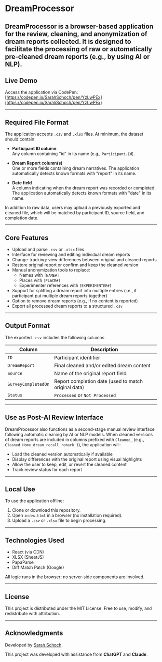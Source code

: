 # DreamProcessor

**DreamProcessor** is a browser-based application for the review, cleaning, and anonymization of dream reports collected. It is designed to facilitate the processing of raw or automatically pre-cleaned dream reports (e.g., by using AI or NLP).
---

## Live Demo

Access the application via CodePen:  
[https://codepen.io/SarahSchoch/pen/YzLwPEx](https://codepen.io/SarahSchoch/pen/YzLwPEx)

---

## Required File Format

The application accepts `.csv` and `.xlsx` files. At minimum, the dataset should contain:

- **Participant ID column**  
  Any column containing "id" in its name (e.g., `Participant.Id`).

- **Dream Report column(s)**  
  One or more fields containing dream narratives. The application automatically detects known formats with "report" in its name.

- **Date field**  
  A column indicating when the dream report was recorded or completed. The application automatically detects known formats with "date" in its name.

In addition to raw data, users may upload a previously exported and cleaned file, which will be matched by participant ID, source field, and completion date.

---

## Core Features

- Upload and parse `.csv` or `.xlsx` files
- Interface for reviewing and editing individual dream reports
- Change-tracking: view differences between original and cleaned reports
- Restore original report or confirm and keep the cleaned version
- Manual anonymization tools to replace:
  - Names with `[NAME#]`
  - Places with `[PLACE#]`
  - Experimenter references with `[EXPERIMENTER#]`
- Support for splitting a dream report into multiple entries (i.e., if participant put multiple dream reports together)
- Option to remove dream reports (e.g., if no content is reported)
- Export all processed dream reports to a structured `.csv`

---

## Output Format

The exported `.csv` includes the following columns:

| Column              | Description                                          |
|---------------------|------------------------------------------------------|
| `ID`                | Participant identifier                               |
| `DreamReport`       | Final cleaned and/or edited dream content            |
| `Source`            | Name of the original report field                    |
| `SurveyCompletedOn` | Report completion date (used to match original data) |
| `Status`            | `Processed` or `Not Processed`                       |

---

## Use as Post-AI Review Interface

DreamProcessor also functions as a second-stage manual review interface following automatic cleaning by AI or NLP models. When cleaned versions of dream reports are included in columns prefixed with `Cleaned_` (e.g., `Cleaned_Home_dream_recall_remark_1`), the application will:

- Load the cleaned version automatically if available  
- Display differences with the original report using visual highlights  
- Allow the user to keep, edit, or revert the cleaned content  
- Track review status for each report  

---

## Local Use

To use the application offline:

1. Clone or download this repository.
2. Open `index.html` in a browser (no installation required).
3. Upload a `.csv` or `.xlsx` file to begin processing.

---

## Technologies Used

- React (via CDN)
- XLSX (SheetJS)
- PapaParse
- Diff Match Patch (Google)

All logic runs in the browser; no server-side components are involved.

---

## License

This project is distributed under the MIT License. Free to use, modify, and redistribute with attribution.

---

## Acknowledgments

Developed by [Sarah Schoch](https://github.com/SarahSchoch).

This project was developed with assistance from **ChatGPT** and **Claude**.

